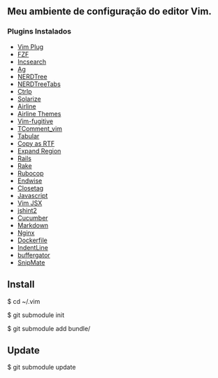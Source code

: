 ## Meu ambiente de configuração do editor Vim.

### Plugins Instalados

- [Vim Plug](https://github.com/junegunn/vim-plug)
- [FZF](https://github.com/junegunn/fzf.vim)
- [Incsearch](https://github.com/haya14busa/incsearch.)
- [Ag](https://github.com/rking/ag.vim)
- [NERDTree](https://github.com/scrooloose/nerdtree)
- [NERDTreeTabs](https://github.com/jistr/vim-nerdtree-tabs)
- [Ctrlp](https://github.com/kien/ctrlp.vim)
- [Solarize](http://ethanschoonover.com/solarized/vim-colors-solarized)
- [Airline](https://github.com/bling/vim-airline)
- [Airline Themes](https://github.com/vim-airline/vim-airline-themes)
- [Vim-fugitive](https://github.com/tpope/vim-fugitive)
- [TComment_vim](https://github.com/tomtom/tcomment_vim)
- [Tabular](https://github.com/godlygeek/tabular)
- [Copy as RTF](https://github.com/zerowidth/vim-copy-as-rtf)
- [Expand Region](https://github.com/terryma/vim-expand-region)
- [Rails](https://github.com/tpope/vim-rails)
- [Rake](https://github.com/tpope/vim-rake)
- [Rubocop](https://github.com/ngmy/vim-rubocop)
- [Endwise](https://github.com/tpope/vim-endwise)
- [Closetag](https://github.com/alvan/vim-closetag)
- [Javascript](https://github.com/pangloss/vim-javascript)
- [Vim JSX](https://github.com/mxw/vim-jsx)
- [jshint2](https://github.com/Shutnik/jshint2.vim)
- [Cucumber](https://github.com/tpope/vim-cucumber)
- [Markdown](https://github.com/plasticboy/vim-markdown/)
- [Nginx](https://github.com/vim-scripts/nginx.vim)
- [Dockerfile](http://vimawesome.com/plugin/dockerfile-vim)
- [IndentLine](https://github.com/Yggdroot/indentLine)
- [buffergator](https://github.com/jeetsukumaran/vim-buffergator)
- [SnipMate](https://github.com/garbas/vim-snipmate)

## Install
$ cd ~/.vim

$ git submodule init

$ git submodule add <path repository> bundle/<name>

## Update
$ git submodule update

